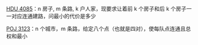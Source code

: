 [HDU 4085](https://github.com/Hapoa/Accepted/blob/master/12%20-%20%E6%96%AF%E5%9D%A6%E7%BA%B3%E6%A0%91/001%20-%20HDU%204085.md)：n 房子, m 条路, k 户人家，现要求让着前 k 个房子和后 k 个房子一一对应连通建路，问最小的代价是多少

[POJ 3123](https://github.com/Hapoa/Accepted/blob/master/12%20-%20%E6%96%AF%E5%9D%A6%E7%BA%B3%E6%A0%91/002%20-%20POJ%203123.md)：n 个城市，m 条路，给定八个点（也就是四对），使每队点连通且总权和最小























